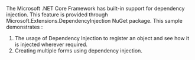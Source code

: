The Microsoft .NET Core Framework has built-in support for dependency injection. This feature is provided through Microsoft.Extensions.DependencyInjection NuGet package.
This sample demonstrates :
1) The usage of Dependency Injection to register an object and see how it is injected wherever required.
2) Creating multiple forms using dependency injection.
